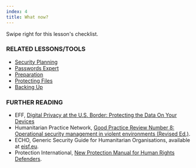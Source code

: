 ```yaml
---
index: 4
title: What now?
---
```

Swipe right for this lesson's checklist.

### RELATED LESSONS/TOOLS

*   [Security Planning](umbrella://assess-your-risk/security-planning)
*	[Passwords Expert](umbrella://information/passwords/expert)
*   [Preparation](umbrella://travel/preparation)
*   [Protecting Files](umbrella://information/protecting-files)
*   [Backing Up](umbrella://information/backing-up)

### FURTHER READING

*   EFF, [Digital Privacy at the U.S. Border: Protecting the Data On Your Devices](https://www.eff.org/wp/digital-privacy-us-border-2017)
*   Humanitarian Practice Network, [Good Practice Review Number 8: Operational security management in violent environments (Revised Ed.)](http://odihpn.org/wp-content/uploads/2010/11/GPR_8_revised2.pdf).
*   ECHO, Generic Security Guide for Humanitarian Organisations, available at [eisf.eu](https://www.eisf.eu/library/generic-security-guide-for-humanitarian-organisations/).
*   Protection International, [New Protection Manual for Human Rights Defenders](https://www.protectioninternational.org/en/node/1106).